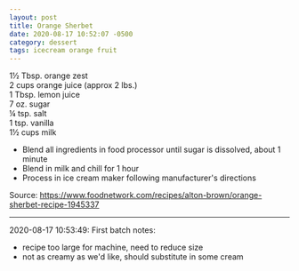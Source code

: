 ```yaml
---
layout: post
title: Orange Sherbet
date: 2020-08-17 10:52:07 -0500
category: dessert
tags: icecream orange fruit
---
```

1½ Tbsp. orange zest  
2 cups orange juice (approx 2 lbs.)  
1 Tbsp. lemon juice  
7 oz. sugar  
¼ tsp. salt  
1 tsp. vanilla  
1½ cups milk  

  * Blend all ingredients in food processor until sugar is dissolved, about 1 minute
  * Blend in milk and chill for 1 hour
  * Process in ice cream maker following manufacturer's directions

Source: <a href="https://www.foodnetwork.com/recipes/alton-brown/orange-sherbet-recipe-1945337">https://www.foodnetwork.com/recipes/alton-brown/orange-sherbet-recipe-1945337</a>

---

2020-08-17 10:53:49: First batch notes:
* recipe too large for machine, need to reduce size
* not as creamy as we'd like, should substitute in some cream
